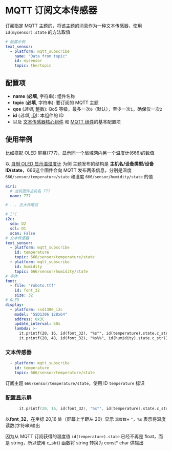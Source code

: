 # MQTT 订阅文本传感器

订阅指定 MQTT 主题的，将该主题的消息作为一种文本传感器，使用 `id(mysensor).state` 的方法取值


```yaml
# 配置示例
text_sensor:
  - platform: mqtt_subscribe
    name: "Data from topic"
    id: mysensor
    topic: the/topic
```

## **配置项**

- **name** (**必填**, 字符串): 组件名称
- **topic** (**必填**, 字符串): 要订阅的 MQTT 主题
- **qos** (*选填*, 整数): QoS 等级，最多一次`0`（默认），至少一次`1`，确保仅一次`2`
- **id** (*选填*, [ID](esphome/guides/configuration-types#id)): 本组件的 ID
- 以及 [文本传感器核心组件](esphome/components/text_sensor/) 和 [MQTT 组件](esphome/components/mqtt#MQTT-组件基本配置项)的基本配置项




## 使用举例


比如搭配 OLED 屏幕(777)，显示同一个局域网内另一个温度计(666)的数值


以 [自制 OLED 显示温湿度计](diy/nodemcu/lego#进阶使用1) 为例
主题发布的结构是 **主机名/设备类型/设备ID/state**，666这个固件会向 MQTT 发布两条信息，分别是温度 `666/sensor/temperature/state` 和湿度 `666/sensor/humidity/state` 的值

```yaml
airi:
  # 当前固件主机名 777
  name: 777

# ... 五大件略过

# I²C
i2c:
  sda: D2
  scl: D1
  scan: False
# 文本传感器
text_sensor:
  - platform: mqtt_subscribe
    id: temperature
    topic: 666/sensor/temperature/state
  - platform: mqtt_subscribe
    id: humidity
    topic: 666/sensor/humidity/state
# 字体
font:
  - file: "roboto.ttf"
    id: font_32
    size: 32
# OLED
display:
  - platform: ssd1306_i2c
    model: "SSD1306 128x64"
    address: 0x3C
    update_interval: 60s
    lambda: >-
      it.printf(20, 16, id(font_32), "%s°", id(temperature).state.c_str());
      it.printf(20, 48, id(font_32), "%s%%", id(humidity).state.c_str());
```


### 文本传感器



```yaml
  - platform: mqtt_subscribe
    id: temperature
    topic: 666/sensor/temperature/state
```


订阅主题 `666/sensor/temperature/state`，使用 ID `temperature` 标识


### 配置显示屏
```c++
      it.printf(20, 16, id(font_32), "%s°", id(temperature).state.c_str());

```
以**font_32**，在坐标 20,16 处（屏幕上半距左 20）显示 ``温度数``+ ``°``，`%s` 表示将温度读数(字符串)输出

因为从 MQTT 订阅获得的温度值 `id(temperature).state` 已经不再是 float，而是 string，所以使用 c_str() 函数将 string 转换为 const* char 供输出



